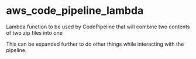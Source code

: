 # aws_code_pipeline_lambda
Lambda function to be used by CodePipeline that will combine two contents of two zip files into one

This can be expanded further to do other things while interacting with the pipeline.
